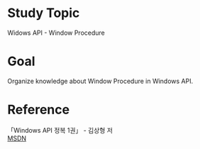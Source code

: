 # Study Topic
  
Widows API - Window Procedure  
  
# Goal
  
Organize knowledge about Window Procedure in Windows API.  
  
# Reference
  
「Windows API 정복 1권」 - 김상형 저  
<a target = "_blank" href = "https://docs.microsoft.com/en-us/previous-versions/windows/desktop/legacy/ms633573(v=vs.85)?redirectedfrom=MSDN">MSDN</a>
